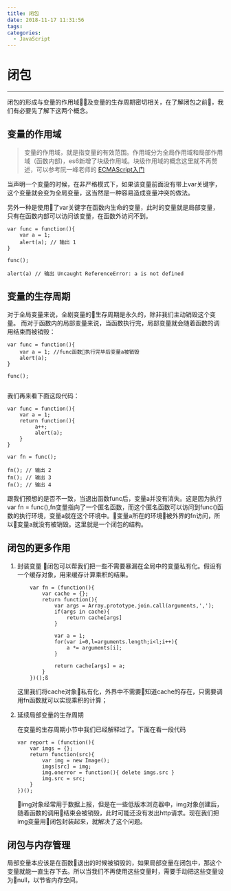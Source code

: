 ```yaml
---
title: 闭包
date: 2018-11-17 11:31:56
tags:
categories:
  - JavaScript 
---
```


# 闭包

---

闭包的形成与变量的作用域及变量的生存周期密切相关，在了解闭包之前，我们有必要先了解下这两个概念。

## 变量的作用域
> 变量的作用域，就是指变量的有效范围。作用域分为全局作用域和局部作用域（函数内部)，es6新增了块级作用域。块级作用域的概念这里就不再赘述，可以参考阮一峰老师的    [ECMAScript入门](http://es6.ruanyifeng.com/#docs/let)


当声明一个变量的时候，在非严格模式下，如果该变量前面没有带上var关键字，这个变量就会变为全局变量，这当然是一种容易造成变量冲突的做法。

另外一种是使用了var关键字在函数内生命的变量，此时的变量就是局部变量，只有在函数内部可以访问该变量，在函数外访问不到。

```
var func = function(){
    var a = 1;
    alert(a); // 输出 1
}

func();

alert(a) // 输出 Uncaught ReferenceError: a is not defined

```

## 变量的生存周期

对于全局变量来说，全剧变量的生存周期是永久的，除非我们主动销毁这个变量。
而对于函数内的局部变量来说，当函数执行完，局部变量就会随着函数的调用结束而被销毁：

```
var func = function(){
    var a = 1; //func函数执行完毕后变量a被销毁
    alert(a); 
}

func();
 

```

我们再来看下面这段代码：

```
var func = function(){
    var a = 1;
    return function(){
         a++; 
         alert(a); 
    }
}

var fn = func();

fn(); // 输出 2
fn(); // 输出 3
fn(); // 输出 4

```
跟我们预想的是否不一致，当退出函数func后，变量a并没有消失。这是因为执行var fn = func(),fn变量指向了一个匿名函数，而这个匿名函数可以访问到func()函数的执行环境，变量a就在这个环境中。变量a所在的环境被外界的fn访问，所以变量a就没有被销毁。这里就是一个闭包的结构。

## 闭包的更多作用

 1. 封装变量
    闭包可以帮我们把一些不需要暴漏在全局中的变量私有化。假设有一个缓存对象，用来缓存计算乘积的结果。
    ```
        var fn = (function(){
            var cache = {};
            return function(){
                var args = Array.prototype.join.call(arguments,',');
                if(args in cache){
                    return cache[args]
                }

                var a = 1;
                for(var i=0,l=arguments.length;i<l;i++){
                    a *= arguments[i];
                }

                return cache[args] = a;
            }
        })();ß

    ```
    这里我们将cache对象私有化，外界中不需要知道cache的存在，只需要调用fn函数就可以实现乘积的计算；

 2. 延续局部变量的生存周期
        
    在变量的生存周期小节中我们已经解释过了。下面在看一段代码

    ```
    var report = (function(){
        var imgs = {};
        return function(src){
            var img = new Image();
            imgs[src] = img;
            img.onerror = function(){ delete imgs.src }
            img.src = src;
        }
    })();

    ```
    img对象经常用于数据上报，但是在一些低版本浏览器中，img对象创建后，随着函数的调用结束会被销毁，此时可能还没有发出http请求。现在我们把img变量用闭包封装起来，就解决了这个问题。

## 闭包与内存管理
 
 局部变量本应该是在函数退出的时候被销毁的，如果局部变量在闭包中，那这个变量就能一直生存下去。所以当我们不再使用这些变量时，需要手动把这些变量设为null，以节省内存空间。